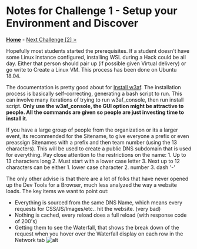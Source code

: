 # Notes for Challenge 1 - Setup your Environment and Discover

 **[Home](./README.md)** - [Next Challenge [2] >](./Solution02.md)

Hopefully most students started the prerequisites.  If a student doesn't have some Linux instance configured, installing WSL during a Hack could be all day.  Either that person should pair up (if possible given Virtual delivery) or go write to Create a Linux VM.  This process has been done on Ubuntu 18.04.

The documentation is pretty good about for [Install w3af](http://docs.w3af.org/en/latest/install.html).  The installation process is basically self-correcting, generating a bash script to run.  This can involve many iterations of trying to run w3af_console, then run install script.  **Only use the w3af_console, the GUI option might be attractive to people.  All the commands are given so people are just investing time to install it.**

If you have a large group of people from the organization or its a larger event, its recommended for the Sitename, to give everyone a prefix or even preassign Sitenames with a prefix and then team number (using the 13 characters).  This will be used to create a public DNS subdomain that is used for everything.  Pay close attention to the restrictions on the name:
      1. Up to 13 characters long
      2. Must start with a lower case letter
      3. Next up to 12 characters can be either
         1. lower case character
         2. number
         3. dash '-'

The only other advise is that there are a lot of folks that have never opened up the Dev Tools for a Browser, much less analyzed the way a website loads.  The key items we want to point out:
- Everything is sourced from the same DNS Name, which means every requests for CSS/JS/Images/etc..  hit the website.  (very bad)
- Nothing is cached, every reload does a full reload (with response code of 200's)
- Getting them to see the Waterfall, that shows the break down of the request when you hover over the Waterfall display on each row in the Network tab ![alt](./images/Waterfall.png)
